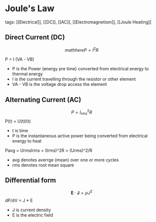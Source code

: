 # Joule's Law
tags: [[Electrical]], [[DC]], [[AC]], [[Electromagnetism]], [[Joule Heating]]

## Direct Current (DC)
$$mathhere P = I^2 R$$

P = I (VA - VB)

- P is the Power (energy pre time) converted from electrical energy to thermal energy
- I is the current travelling through the resistor or other element
- VA - VB is the voltage drop access the element

## Alternating Current (AC)
$$P = I_{\text{rms}}^2 R$$
P(t) = U(t)I(t)
- t is time
- P is the instantaneous active power being converted from electrical energy to heat

Pavg = UrmsIrms = (Irms)^2R = (Urms)^2/R
 - avg denotes averrge (mean) over one or more cycles
 - rms denotes root mean square

## Differential form
$$\mathbf{E} \cdot \mathbf{J} = \rho J^2
$$
dP/dV = J * E
- J is current density
- E is the electric field

